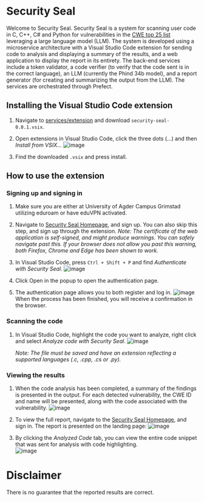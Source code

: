 # Security Seal
Welcome to Security Seal. Security Seal is a system for scanning user code in C, C++, C# and Python for vulnerabilities in the [CWE top 25 list](https://cwe.mitre.org/top25/archive/2023/2023_top25_list.html) leveraging a large language model (LLM).
The system is developed using a microservice architecture with a Visual Studio Code extension for sending code to analysis and displaying a summary of the results, and a web application to display the report in its entirety.
The back-end services include a token validator, a code verifier (to verify that the code sent is in the correct language), an LLM (currently the Phind 34b model), and a report generator (for creating and summarizing the output from the LLM).
The services are orchestrated through Prefect.

## **Installing the Visual Studio Code extension**
1. Navigate to [services/extension](https://github.com/Ic4rus90/Bachelor/tree/main/services/extension) and download `security-seal-0.0.1.vsix`.
2. Open extensions in Visual Studio Code, click the three dots (...) and then _Install from VSIX..._
![image](https://github.com/Ic4rus90/Bachelor/assets/104506911/a43c0b63-efaa-48e6-ae0b-761efa55b0c9)

3. Find the downloaded `.vsix` and press install.

## How to use the extension 

### Signing up and signing in
1. Make sure you are either at University of Agder Campus Grimstad utilizing eduroam or have eduVPN activated.

2. Navigate to [Security Seal Homepage](https://cair-gpu12.uia.no:8500), and sign up. You can also skip this step, and sign up through the extension. _Note: The certificate of the web application is self-signed, and might produce warnings. You can safely navigate past this. If your browser does not allow you past this warning, both Firefox, Chrome and Edge has been shown to work._  

3. In Visual Studio Code, press `Ctrl + Shift + P` and find _Authenticate with Security Seal_.
![image](https://github.com/Ic4rus90/Bachelor/assets/104506911/b4ec5346-6b65-4fdc-976f-11c1db6d197a)

4. Click Open in the popup to open the authentication page.

5. The authentication page allows you to both register and log in. 
   ![image](https://github.com/Ic4rus90/Bachelor/assets/104506911/ca06aae6-b89b-45a6-8fb9-346ed1573754)
   When the process has been finished, you will receive a confirmation in the browser.

### Scanning the code

1. In Visual Studio Code, highlight the code you want to analyze, right click and select _Analyze code with Security Seal_. 
   ![image](https://github.com/Ic4rus90/Bachelor/assets/104506911/d9d1a93d-b35e-4cd7-b15d-f58d9ff460da)
   
   _Note: The file must be saved and have an extension reflecting a supported languages (.c, .cpp, .cs or .py)._

### Viewing the results
1. When the code analysis has been completed, a summary of the findings is presented in the output.
   For each detected vulnerability, the CWE ID and name will be presented, along with the code associated with the vulnerability.
   ![image](https://github.com/Ic4rus90/Bachelor/assets/104506911/334e85a4-55fc-41f8-bdfa-0883db10b19d)

2. To view the full report, navigate to the [Security Seal Homepage](https://cair-gpu12.uia.no:8500), and sign in. The report is presented on the landing page:
   ![image](https://github.com/Ic4rus90/Bachelor/assets/104506911/9d059f8c-2cd8-4d14-bfbe-0e11be441688)

3. By clicking the _Analyzed Code_ tab, you can view the entire code snippet that was sent for analysis with code highlighting.  
![image](https://github.com/Ic4rus90/Bachelor/assets/104506911/41eff5c9-4731-48f0-ab4a-f0d7d72712d0)


# Disclaimer
There is no guarantee that the reported results are correct.
